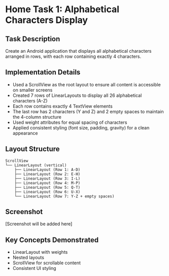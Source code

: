 # Home Task 1: Alphabetical Characters Display

## Task Description
Create an Android application that displays all alphabetical characters arranged in rows, with each row containing exactly 4 characters.

## Implementation Details
- Used a ScrollView as the root layout to ensure all content is accessible on smaller screens
- Created 7 rows of LinearLayouts to display all 26 alphabetical characters (A-Z)
- Each row contains exactly 4 TextView elements
- The last row has 2 characters (Y and Z) and 2 empty spaces to maintain the 4-column structure
- Used weight attributes for equal spacing of characters
- Applied consistent styling (font size, padding, gravity) for a clean appearance

## Layout Structure
```
ScrollView
└── LinearLayout (vertical)
    ├── LinearLayout (Row 1: A-D)
    ├── LinearLayout (Row 2: E-H)
    ├── LinearLayout (Row 3: I-L)
    ├── LinearLayout (Row 4: M-P)
    ├── LinearLayout (Row 5: Q-T)
    ├── LinearLayout (Row 6: U-X)
    └── LinearLayout (Row 7: Y-Z + empty spaces)
```

## Screenshot
[Screenshot will be added here]

## Key Concepts Demonstrated
- LinearLayout with weights
- Nested layouts
- ScrollView for scrollable content
- Consistent UI styling 